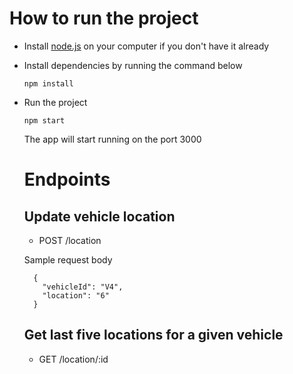 # How to run the project

- Install [node.js](https://nodejs.org/en/) on your computer if you don't have it already

- Install dependencies by running the command below

  ```npm install```

- Run the project

  ```npm start```

  The app will start running on the port 3000

  # Endpoints 

  ## Update vehicle location

    - POST /location

    Sample request body
    ```
      {
	    "vehicleId": "V4",
	    "location": "6"
      }
    ```
  
    ## Get last five locations for a given vehicle

    - GET /location/:id


